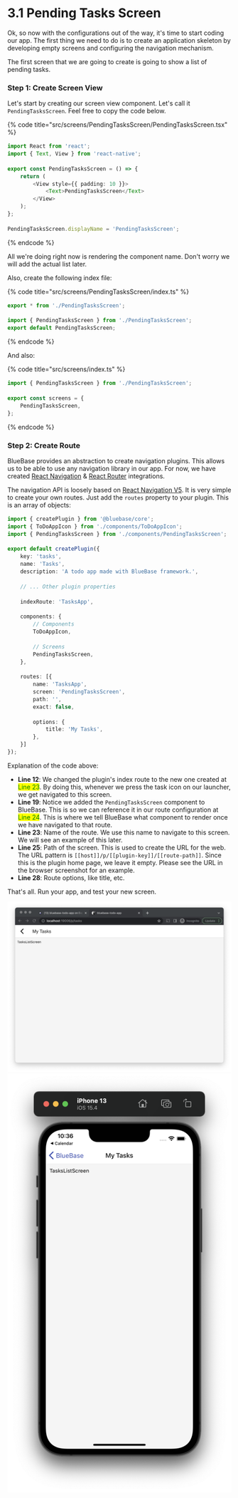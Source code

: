 # 3.1 Pending Tasks Screen

Ok, so now with the configurations out of the way, it's time to start coding our app. The first thing we need to do is to create an application skeleton by developing empty screens and configuring the navigation mechanism.

The first screen that we are going to create is going to show a list of pending tasks.

### Step 1: Create Screen View

Let's start by creating our screen view component. Let's call it `PendingTasksScreen`. Feel free to copy the code below.

{% code title="src/screens/PendingTasksScreen/PendingTasksScreen.tsx" %}
```typescript
import React from 'react';
import { Text, View } from 'react-native';

export const PendingTasksScreen = () => {
	return (
		<View style={{ padding: 10 }}>
			<Text>PendingTasksScreen</Text>
		</View>
	);
};

PendingTasksScreen.displayName = 'PendingTasksScreen';
```
{% endcode %}

All we're doing right now is rendering the component name. Don't worry we will add the actual list later.&#x20;

Also, create the following index file:

{% code title="src/screens/PendingTasksScreen/index.ts" %}
```typescript
export * from './PendingTasksScreen';

import { PendingTasksScreen } from './PendingTasksScreen';
export default PendingTasksScreen;
```
{% endcode %}

And also:

{% code title="src/screens/index.ts" %}
```typescript
import { PendingTasksScreen } from './PendingTasksScreen';

export const screens = {
	PendingTasksScreen,
};
```
{% endcode %}

### Step 2: Create Route

BlueBase provides an abstraction to create navigation plugins. This allows us to be able to use any navigation library in our app. For now, we have created [React Navigation](https://github.com/BlueBaseJS/plugin-react-navigation) & [React Router](https://github.com/BlueBaseJS/plugin-react-router) integrations.

The navigation API is loosely based on [React Navigation V5](https://reactnavigation.org/docs/5.x/getting-started). It is very simple to create your own routes. Just add the `routes` property to your plugin. This is an array of objects:

```typescript
import { createPlugin } from '@bluebase/core';
import { ToDoAppIcon } from './components/ToDoAppIcon';
import { PendingTasksScreen } from './components/PendingTasksScreen';

export default createPlugin({
	key: 'tasks',
	name: 'Tasks',
	description: 'A todo app made with BlueBase framework.',

	// ... Other plugin properties

	indexRoute: 'TasksApp',
	
	components: {
		// Components
		ToDoAppIcon,

		// Screens
		PendingTasksScreen,
	},

	routes: [{
		name: 'TasksApp',
		screen: 'PendingTasksScreen',
		path: '',
		exact: false,

		options: {
			title: 'My Tasks',
		},
	}]
});
```

Explanation of the code above:

* **Line 12**: We changed the plugin's index route to the new one created at <mark style="color:green;">Line 23</mark>. By doing this, whenever we press the task icon on our launcher, we get navigated to this screen.
* **Line 19**: Notice we added the `PendingTasksScreen` component to BlueBase. This is so we can reference it in our route configuration at <mark style="color:green;">Line 24</mark>. This is where we tell BlueBase what component to render once we have navigated to that route.
* **Line 23**: Name of the route. We use this name to navigate to this screen. We will see an example of this later.
* **Line 25**: Path of the screen. This is used to create the URL for the web. The URL pattern is `[[host]]/p/[[plugin-key]]/[[route-path]]`. Since this is the plugin home page, we leave it empty. Please see the URL in the browser screenshot for an example.
* **Line 28**: Route options, like title, etc.

That's all. Run your app, and test your new screen.

![Web](<../../.gitbook/assets/Screenshot 2022-04-22 at 10.36.27 AM.png>) ![iOS](<../../.gitbook/assets/Screenshot 2022-04-22 at 10.36.37 AM.png>)
